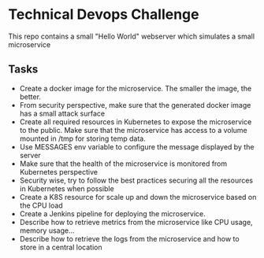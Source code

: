 

# Technical Devops Challenge

This repo contains a small "Hello World" webserver which simulates a small microservice

## Tasks


 - Create a docker image for the microservice. The smaller the image, the better.
 - From security perspective, make sure that the generated docker image has a small attack surface
 - Create all required resources in Kubernetes to expose the microservice to the public. Make sure that the microservice has access to a volume mounted in /tmp for storing temp data.
 - Use MESSAGES env variable to configure the message displayed by the server
 - Make sure that the health of the microservice is monitored from Kubernetes perspective
 - Security wise, try to follow the best practices securing all the resources in Kubernetes when possible
 - Create a K8S resource for scale up and down the microservice based on the CPU load
 - Create a Jenkins pipeline for deploying the microservice.
 - Describe how to retrieve metrics from the microservice like CPU usage, memory usage...
 - Describe how to retrieve the logs from the microservice and how to store in a central location
